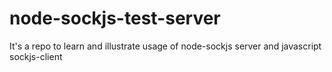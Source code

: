 # node-sockjs-test-server
It's a repo to learn and illustrate usage of node-sockjs server and javascript sockjs-client
